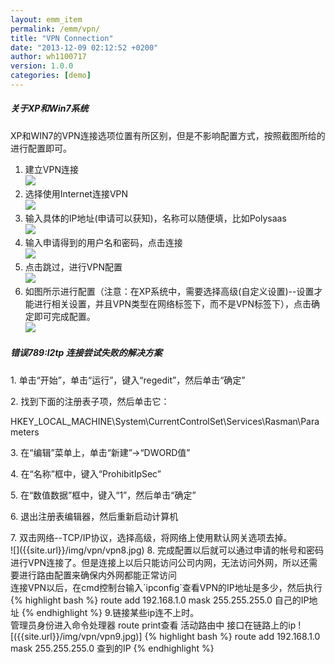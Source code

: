 ```yaml
---
layout: emm_item
permalink: /emm/vpn/
title: "VPN Connection"
date: "2013-12-09 02:12:52 +0200"
author: wh1100717
version: 1.0.0
categories: [demo]
---
```


<div class="note info">
  <h5>关于XP和Win7系统</h5>
  <p>XP和WIN7的VPN连接选项位置有所区别，但是不影响配置方式，按照截图所给的进行配置即可。</p>
</div>

1. 建立VPN连接<br>
![]({{site.url}}/img/vpn/vpn.png)
2. 选择使用Internet连接VPN<br>
![]({{site.url}}/img/vpn/vpn2.png)
3. 输入具体的IP地址(申请可以获知)，名称可以随便填，比如Polysaas<br>
![]({{site.url}}/img/vpn/vpn3.png)
4. 输入申请得到的用户名和密码，点击连接<br>
![]({{site.url}}/img/vpn/vpn4.png)
5. 点击跳过，进行VPN配置<br>
![]({{site.url}}/img/vpn/vpn5.png)
6. 如图所示进行配置（注意：在XP系统中，需要选择高级(自定义设置)--设置才能进行相关设置，并且VPN类型在网络标签下，而不是VPN标签下），点击确定即可完成配置。<br>
![]({{site.url}}/img/vpn/vpn6.png)
<div class="note">
  <h5>错误789:l2tp 连接尝试失败的解决方案</h5>
    <p>1. 单击“开始”，单击“运行”，键入“regedit”，然后单击“确定”</p>
    <p>2. 找到下面的注册表子项，然后单击它：</p>
    <p>HKEY_LOCAL_MACHINE\System\CurrentControlSet\Services\Rasman\Parameters</p>
    <p>3. 在“编辑”菜单上，单击“新建”->“DWORD值”</p>
    <p>4. 在“名称”框中，键入“ProhibitIpSec”</p>
    <p>5. 在“数值数据”框中，键入“1”，然后单击“确定”</p>
    <p>6. 退出注册表编辑器，然后重新启动计算机</p>
</div>
7. 双击网络--TCP/IP协议，选择高级，将网络上使用默认网关选项去掉。<br>
![]({{site.url}}/img/vpn/vpn8.jpg)
8. 完成配置以后就可以通过申请的帐号和密码进行VPN连接了。但是连接上以后只能访问公司内网，无法访问外网，所以还需要进行路由配置来确保内外网都能正常访问<br>
    连接VPN以后，在cmd控制台输入`ipconfig`查看VPN的IP地址是多少，然后执行
{% highlight bash %}
route add 192.168.1.0 mask 255.255.255.0 自己的IP地址
{% endhighlight %}
9.链接某些ip连不上时。<br>
管理员身份进入命令处理器
route print查看 活动路由中 接口在链路上的ip
![({{site.url}}/img/vpn/vpn9.jpg)]
{% highlight bash %}
route add 192.168.1.0 mask 255.255.255.0 查到的IP
{% endhighlight %}
